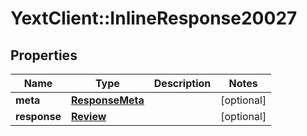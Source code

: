 # YextClient::InlineResponse20027

## Properties
Name | Type | Description | Notes
------------ | ------------- | ------------- | -------------
**meta** | [**ResponseMeta**](ResponseMeta.md) |  | [optional] 
**response** | [**Review**](Review.md) |  | [optional] 


